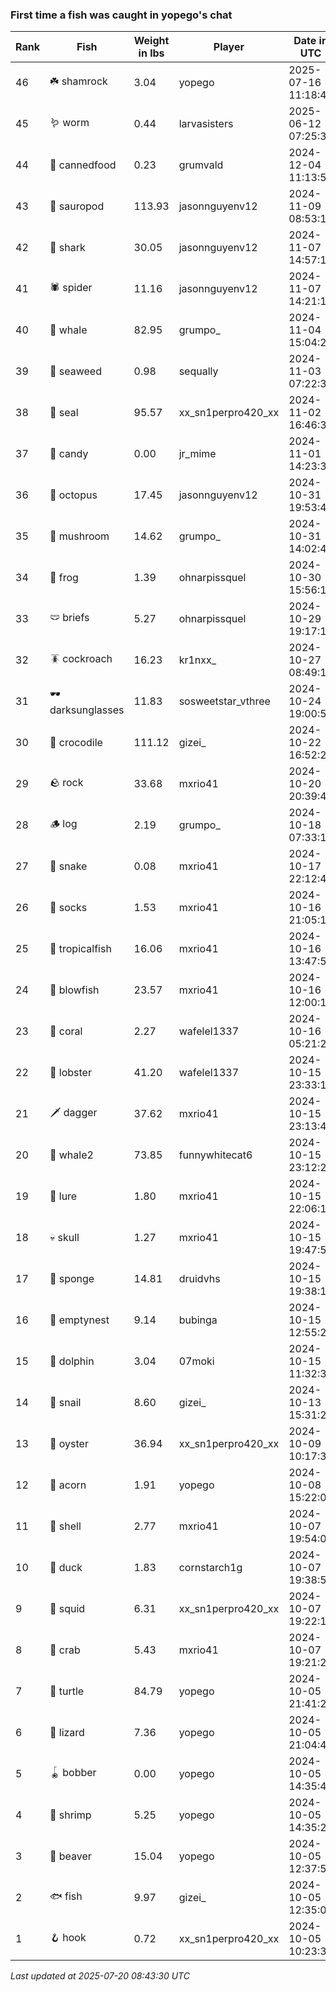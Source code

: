 ### First time a fish was caught in yopego's chat
| Rank | Fish | Weight in lbs | Player | Date in UTC |
|------|--------|-----------|---------|------|
| 46  | ☘️ shamrock | 3.04 | yopego | 2025-07-16 11:18:40 |
| 45  | 🪱 worm | 0.44 | larvasisters | 2025-06-12 07:25:38 |
| 44  | 🥫 cannedfood | 0.23 | grumvald | 2024-12-04 11:13:52 |
| 43  | 🦕 sauropod | 113.93 | jasonnguyenv12 | 2024-11-09 08:53:13 |
| 42  | 🦈 shark | 30.05 | jasonnguyenv12 | 2024-11-07 14:57:19 |
| 41  | 🕷️ spider | 11.16 | jasonnguyenv12 | 2024-11-07 14:21:14 |
| 40  | 🐳 whale | 82.95 | grumpo_ | 2024-11-04 15:04:24 |
| 39  | 🌿 seaweed | 0.98 | sequally | 2024-11-03 07:22:33 |
| 38  | 🦭 seal | 95.57 | xx_sn1perpro420_xx | 2024-11-02 16:46:37 |
| 37  | 🍬 candy | 0.00 | jr_mime | 2024-11-01 14:23:35 |
| 36  | 🐙 octopus | 17.45 | jasonnguyenv12 | 2024-10-31 19:53:45 |
| 35  | 🍄 mushroom | 14.62 | grumpo_ | 2024-10-31 14:02:46 |
| 34  | 🐸 frog | 1.39 | ohnarpissquel | 2024-10-30 15:56:13 |
| 33  | 🩲 briefs | 5.27 | ohnarpissquel | 2024-10-29 19:17:15 |
| 32  | 🪳 cockroach | 16.23 | kr1nxx_ | 2024-10-27 08:49:13 |
| 31  | 🕶️ darksunglasses | 11.83 | sosweetstar_vthree | 2024-10-24 19:00:50 |
| 30  | 🐊 crocodile | 111.12 | gizei_ | 2024-10-22 16:52:29 |
| 29  | 🪨 rock | 33.68 | mxrio41 | 2024-10-20 20:39:44 |
| 28  | 🪵 log | 2.19 | grumpo_ | 2024-10-18 07:33:13 |
| 27  | 🐍 snake | 0.08 | mxrio41 | 2024-10-17 22:12:49 |
| 26  | 🧦 socks | 1.53 | mxrio41 | 2024-10-16 21:05:11 |
| 25  | 🐠 tropicalfish | 16.06 | mxrio41 | 2024-10-16 13:47:54 |
| 24  | 🐡 blowfish | 23.57 | mxrio41 | 2024-10-16 12:00:16 |
| 23  | 🪸 coral | 2.27 | wafelel1337 | 2024-10-16 05:21:28 |
| 22  | 🦞 lobster | 41.20 | wafelel1337 | 2024-10-15 23:33:10 |
| 21  | 🗡️ dagger | 37.62 | mxrio41 | 2024-10-15 23:13:49 |
| 20  | 🐋 whale2 | 73.85 | funnywhitecat6 | 2024-10-15 23:12:24 |
| 19  | 🎏 lure | 1.80 | mxrio41 | 2024-10-15 22:06:13 |
| 18  | 💀 skull | 1.27 | mxrio41 | 2024-10-15 19:47:50 |
| 17  | 🧽 sponge | 14.81 | druidvhs | 2024-10-15 19:38:19 |
| 16  | 🪹 emptynest | 9.14 | bubinga | 2024-10-15 12:55:27 |
| 15  | 🐬 dolphin | 3.04 | 07moki | 2024-10-15 11:32:31 |
| 14  | 🐌 snail | 8.60 | gizei_ | 2024-10-13 15:31:25 |
| 13  | 🦪 oyster | 36.94 | xx_sn1perpro420_xx | 2024-10-09 10:17:32 |
| 12  | 🌰 acorn | 1.91 | yopego | 2024-10-08 15:22:07 |
| 11  | 🐚 shell | 2.77 | mxrio41 | 2024-10-07 19:54:09 |
| 10  | 🦆 duck | 1.83 | cornstarch1g | 2024-10-07 19:38:57 |
| 9  | 🦑 squid | 6.31 | xx_sn1perpro420_xx | 2024-10-07 19:22:19 |
| 8  | 🦀 crab | 5.43 | mxrio41 | 2024-10-07 19:21:27 |
| 7  | 🐢 turtle | 84.79 | yopego | 2024-10-05 21:41:21 |
| 6  | 🦎 lizard | 7.36 | yopego | 2024-10-05 21:04:41 |
| 5  | 🪀 bobber | 0.00 | yopego | 2024-10-05 14:35:43 |
| 4  | 🦐 shrimp | 5.25 | yopego | 2024-10-05 14:35:23 |
| 3  | 🦫 beaver | 15.04 | yopego | 2024-10-05 12:37:58 |
| 2  | 🐟 fish | 9.97 | gizei_ | 2024-10-05 12:35:06 |
| 1  | 🪝 hook | 0.72 | xx_sn1perpro420_xx | 2024-10-05 10:23:31 |

_Last updated at 2025-07-20 08:43:30 UTC_